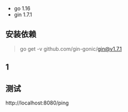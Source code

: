 

- go 1.16
- gin 1.7.1

## 安装依赖

> go get -v github.com/gin-gonic/gin@v1.7.1

## 1

## 测试

http://localhost:8080/ping
